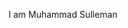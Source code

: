 I am Muhammad Sulleman

<!---
MuhammadSulleman12911/MuhammadSulleman12911 is a ✨ special ✨ repository because its `README.md` (this file) appears on your GitHub profile.
You can click the Preview link to take a look at your changes.
--->
